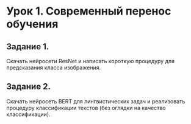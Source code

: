 # Урок 1. Современный перенос обучения

## Задание 1.
Скачать нейросети ResNet и написать короткую процедуру для предсказания класса изображения.

## Задание 2.
Скачать нейросеть BERT для лингвистических задач и реализовать процедуру классификации текстов (без оглядки на качество классификации).